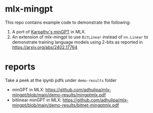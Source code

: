 # mlx-mingpt

This repo contains example code to demonstrate the following:
1. A port of [Karpathy's minGPT](https://github.com/karpathy/minGPT) in MLX.
2. An extension of mlx-mingpt to use `BitLinear` instead of `nn.Linear` to demonstrate training language models using 2-bits as reported in https://arxiv.org/abs/2402.17764

# reports

Take a peek at the ipynb pdfs under `demo-results` folder
* minGPT in MLX: https://github.com/adhulipa/mlx-mingpt/blob/main/demo-results/mingptmlx.pdf
* bitlinear minGPT in MLX: https://github.com/adhulipa/mlx-mingpt/blob/main/demo-results/bitnet-mingptmlx.pdf
